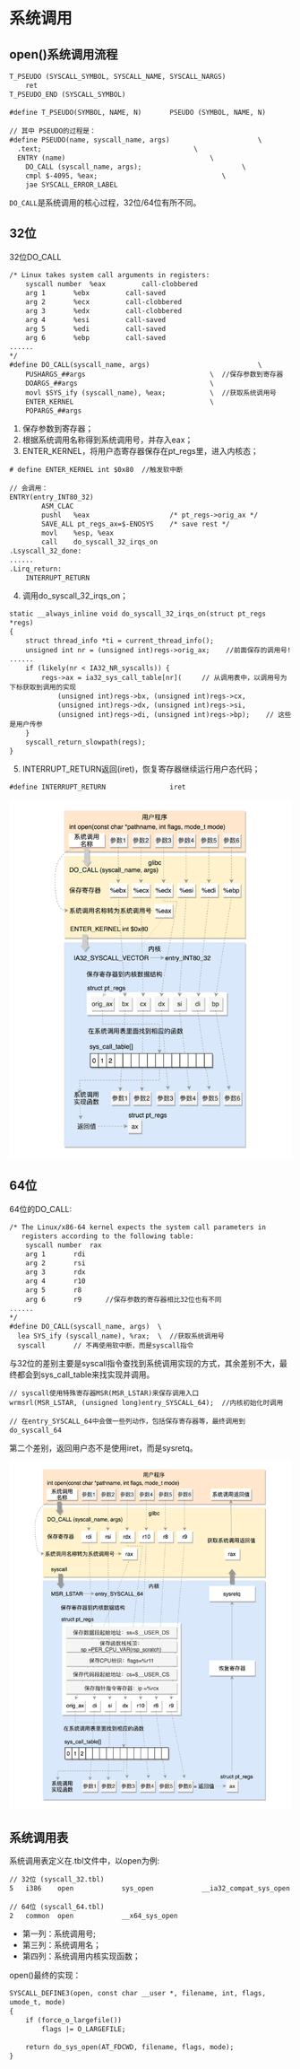 # 系统调用

## open()系统调用流程
```
T_PSEUDO (SYSCALL_SYMBOL, SYSCALL_NAME, SYSCALL_NARGS)
    ret
T_PSEUDO_END (SYSCALL_SYMBOL)

#define T_PSEUDO(SYMBOL, NAME, N)		PSEUDO (SYMBOL, NAME, N)

// 其中 PSEUDO的过程是：
#define PSEUDO(name, syscall_name, args)                      \
  .text;                                      \
  ENTRY (name)                                    \
    DO_CALL (syscall_name, args);                         \
    cmpl $-4095, %eax;                               \
    jae SYSCALL_ERROR_LABEL

```

`DO_CALL`是系统调用的核心过程，32位/64位有所不同。

## 32位

32位DO_CALL

```
/* Linux takes system call arguments in registers:
	syscall number	%eax	     call-clobbered
	arg 1		%ebx	     call-saved
	arg 2		%ecx	     call-clobbered
	arg 3		%edx	     call-clobbered
	arg 4		%esi	     call-saved
	arg 5		%edi	     call-saved
	arg 6		%ebp	     call-saved
......
*/
#define DO_CALL(syscall_name, args)                           \
    PUSHARGS_##args                               \  //保存参数到寄存器
    DOARGS_##args                                 \
    movl $SYS_ify (syscall_name), %eax;           \  //获取系统调用号
    ENTER_KERNEL                                  \
    POPARGS_##args

```

1. 保存参数到寄存器；
2. 根据系统调用名称得到系统调用号，并存入eax；
3. ENTER_KERNEL，将用户态寄存器保存在pt_regs里，进入内核态；

```
# define ENTER_KERNEL int $0x80  //触发软中断

// 会调用：
ENTRY(entry_INT80_32)
        ASM_CLAC
        pushl   %eax                    /* pt_regs->orig_ax */
        SAVE_ALL pt_regs_ax=$-ENOSYS    /* save rest */
        movl    %esp, %eax
        call    do_syscall_32_irqs_on
.Lsyscall_32_done:
......
.Lirq_return:
	INTERRUPT_RETURN

```

4. 调用do_syscall_32_irqs_on；

```
static __always_inline void do_syscall_32_irqs_on(struct pt_regs *regs)
{
	struct thread_info *ti = current_thread_info();
	unsigned int nr = (unsigned int)regs->orig_ax;    //前面保存的调用号!
......
	if (likely(nr < IA32_NR_syscalls)) {
		regs->ax = ia32_sys_call_table[nr](     // 从调用表中，以调用号为下标获取到调用的实现
			(unsigned int)regs->bx, (unsigned int)regs->cx,
			(unsigned int)regs->dx, (unsigned int)regs->si,
			(unsigned int)regs->di, (unsigned int)regs->bp);    // 这些是用户传参
	}
	syscall_return_slowpath(regs);
}
```

5. INTERRUPT_RETURN返回(iret)，恢复寄存器继续运行用户态代码；

```
#define INTERRUPT_RETURN                iret
```

![image](https://raw.githubusercontent.com/ingangi/blog/master/img/syscall32.jpg)

## 64位

64位的DO_CALL:
```
/* The Linux/x86-64 kernel expects the system call parameters in
   registers according to the following table:
    syscall number	rax
    arg 1		rdi
    arg 2		rsi
    arg 3		rdx
    arg 4		r10
    arg 5		r8
    arg 6		r9      //保存参数的寄存器相比32位也有不同
......
*/
#define DO_CALL(syscall_name, args)	 \
  lea SYS_ify (syscall_name), %rax;	 \  //获取系统调用号
  syscall       // 不再使用软中断，而是syscall指令
```

与32位的差别主要是syscall指令查找到系统调用实现的方式，其余差别不大，最终都会到sys_call_table来找实现并调用。

```
// syscall使用特殊寄存器MSR(MSR_LSTAR)来保存调用入口
wrmsrl(MSR_LSTAR, (unsigned long)entry_SYSCALL_64);  //内核初始化时调用

// 在entry_SYSCALL_64中会做一些列动作，包括保存寄存器等，最终调用到do_syscall_64

```

第二个差别，返回用户态不是使用iret，而是sysretq。

![image](https://raw.githubusercontent.com/ingangi/blog/master/img/syscall64.jpg)

## 系统调用表

系统调用表定义在.tbl文件中，以open为例:
```
// 32位 (syscall_32.tbl)
5	i386	open			sys_open			__ia32_compat_sys_open

// 64位 (syscall_64.tbl)
2	common	open			__x64_sys_open
```

- 第一列：系统调用号;
- 第三列：系统调用名；
- 第四列：系统调用内核实现函数；

open()最终的实现：
```
SYSCALL_DEFINE3(open, const char __user *, filename, int, flags, umode_t, mode)
{
	if (force_o_largefile())
		flags |= O_LARGEFILE;

	return do_sys_open(AT_FDCWD, filename, flags, mode);
}
```